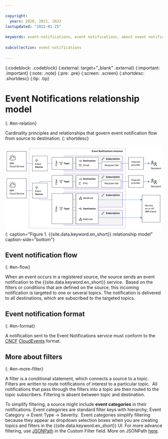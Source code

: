 ```yaml
---

copyright:
  years: 2020, 2021, 2022
lastupdated: "2022-01-25"

keywords: event-notifications, event notifications, about event notifications

subcollection: event-notifications

---
```


{:codeblock: .codeblock}
{:external: target="_blank" .external}
{:important: .important}
{:note: .note}
{:pre: .pre}
{:screen: .screen}
{:shortdesc: .shortdesc}
{:tip: .tip}

# Event Notifications relationship model
{: #en-relation}

Cardinality principles and relationships that govern event notification flow from source to destination.
{: shortdesc}

![Event notification flow](images/en-relationshipmodel.png "Event notifications flow"){: caption="Figure 1. {{site.data.keyword.en_short}} relationship model" caption-side="bottom"}

## Event notification flow
{: #en-flow}

When an event occurs in a registered source, the source sends an event notification to the {{site.data.keyword.en_short}} service.  Based on the filters or conditions that are defined on the source, this incoming notification is targeted to one or several topics. The notification is delivered to all destinations, which are subscribed to the targeted topics. 

## Event notification format
{: #en-format}

A notification sent to the Event Notifications service must conform to the [CNCF](https://www.cncf.io/) [CloudEvents](https://cloudevents.io/) format.  


## More about filters
{: #en-more-filter}

A filter is a conditional statement, which connects a source to a topic.  Filters are written to route notifications of interest to a particular topic.  All notifications that pass through the filters into a topic are then routed to the topic subscribers.  Filtering is absent between topic and destination.

To simplify filtering, a source might include **event categories** in their notifications. Event categories are standard filter keys with hierarchy; Event Category -> Event Type -> Severity.  Event categories simplify filtering because they appear as dropdown selection boxes when you are creating topics and filters in the {{site.data.keyword.en_short}} UI. For more advance filtering, use [JSONPath](https://jsonpath.com/) in the <uicontrol>Custom Filter</uicontrol> field. More on JSONPath [here](https://restfulapi.net/json-jsonpath/).
